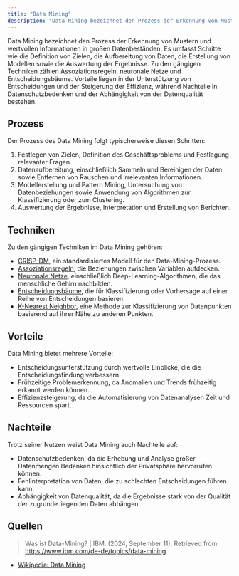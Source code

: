 ```yaml
---
title: "Data Mining"
description: "Data Mining bezeichnet den Prozess der Erkennung von Mustern und wertvollen Informationen in großen Datenbeständen. Er umfasst Datenaufbereitung, Modellerstellung und Auswertung. Techniken sind Assoziationsregeln, neuronale Netze und Entscheidungsbäume. Vorteile sind Entscheidungsunterstützung und Effizienzsteigerung, Nachteile sind Datenschutzbedenken und Abhängigkeit von Datenqualität."
---
```


Data Mining bezeichnet den Prozess der Erkennung von Mustern und wertvollen Informationen in großen Datenbeständen. Es umfasst Schritte wie die Definition von Zielen, die Aufbereitung von Daten, die Erstellung von Modellen sowie die Auswertung der Ergebnisse. Zu den gängigen Techniken zählen Assoziationsregeln, neuronale Netze und Entscheidungsbäume. Vorteile liegen in der Unterstützung von Entscheidungen und der Steigerung der Effizienz, während Nachteile in Datenschutzbedenken und der Abhängigkeit von der Datenqualität bestehen.

## Prozess
Der Prozess des Data Mining folgt typischerweise diesen Schritten:

1. Festlegen von Zielen, Definition des Geschäftsproblems und Festlegung relevanter Fragen.
2. Datenaufbereitung, einschließlich Sammeln und Bereinigen der Daten sowie Entfernen von Rauschen und irrelevanten Informationen.
3. Modellerstellung und Pattern Mining, Untersuchung von Datenbeziehungen sowie Anwendung von Algorithmen zur Klassifizierung oder zum Clustering.
4. Auswertung der Ergebnisse, Interpretation und Erstellung von Berichten.

## Techniken
Zu den gängigen Techniken im Data Mining gehören:

- [CRISP-DM](/open-fidup/lerninhalte/crisp-dm), ein standardisiertes Modell für den Data-Mining-Prozess.
- [Assoziationsregeln](/open-fidup/lerninhalte/assoziation), die Beziehungen zwischen Variablen aufdecken.
- [Neuronale Netze](/open-fidup/lerninhalte/neural-network), einschließlich Deep-Learning-Algorithmen, die das menschliche Gehirn nachbilden.
- [Entscheidungsbäume](/open-fidup/lerninhalte/entscheidungsbaum), die für Klassifizierung oder Vorhersage auf einer Reihe von Entscheidungen basieren.
- [K-Nearest Neighbor](/open-fidup/lerninhalte/k-nearest-neighbor), eine Methode zur Klassifizierung von Datenpunkten basierend auf ihrer Nähe zu anderen Punkten.

## Vorteile
Data Mining bietet mehrere Vorteile:

- Entscheidungsunterstützung durch wertvolle Einblicke, die die Entscheidungsfindung verbessern.
- Frühzeitige Problemerkennung, da Anomalien und Trends frühzeitig erkannt werden können.
- Effizienzsteigerung, da die Automatisierung von Datenanalysen Zeit und Ressourcen spart.

## Nachteile
Trotz seiner Nutzen weist Data Mining auch Nachteile auf:

- Datenschutzbedenken, da die Erhebung und Analyse großer Datenmengen Bedenken hinsichtlich der Privatsphäre hervorrufen können.
- Fehlinterpretation von Daten, die zu schlechten Entscheidungen führen kann.
- Abhängigkeit von Datenqualität, da die Ergebnisse stark von der Qualität der zugrunde liegenden Daten abhängen.

## Quellen

> Was ist Data-Mining? | IBM. (2024, September 11). Retrieved from https://www.ibm.com/de-de/topics/data-mining  
- [Wikipedia: Data Mining](https://de.wikipedia.org/wiki/Data_Mining)
